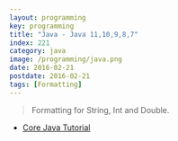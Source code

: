 ```yaml
---
layout: programming
key: programming
title: "Java - Java 11,10,9,8,7"
index: 221
category: java
image: /programming/java.png
date: 2016-02-21
postdate: 2016-02-21
tags: [Formatting]
---
```


> Formatting for String, Int and Double.

* [Core Java Tutorial](https://www.journaldev.com/24601/java-11-features)
